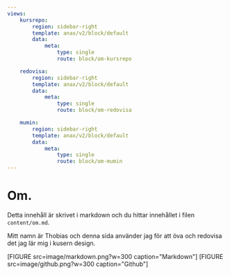 ```yaml
---
views:
    kursrepo:
        region: sidebar-right
        template: anax/v2/block/default
        data:
            meta:
                type: single
                route: block/om-kursrepo

    redovisa:
        region: sidebar-right
        template: anax/v2/block/default
        data:
            meta:
                type: single
                route: block/om-redovisa

    mumin:
        region: sidebar-right
        template: anax/v2/block/default
        data:
            meta:
                type: single
                route: block/om-mumin
---
```

Om.
=========================

Detta innehåll är skrivet i markdown och du hittar innehållet i filen `content/om.md`.

Mitt namn är Thobias och denna sida använder jag för att öva och redovisa det jag lär mig i kusern design.


[FIGURE src=image/markdown.png?w=300 caption="Markdown"]
[FIGURE src=image/github.png?w=300 caption="Github"]
